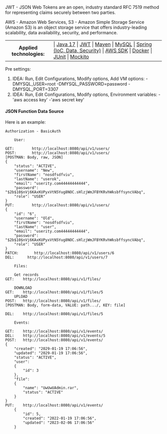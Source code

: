 JWT - JSON Web Tokens are an open, industry standard RFC 7519 method for representing claims securely between two parties.

AWS - Amazon Web Services,  S3 - Amazon Simple Storage Service (Amazon S3) is an object storage service that offers industry-leading scalability, data availability, security, and performance.


<table>
<tr>
  <th>Applied technologies:</th>
  <td>
    |  <a href="#java">Java 17</a> 
    |  <a href="#JWT">JWT</a> 
    | <a href="#maven">Maven</a>
    | <a href="#MySQL">MySQL</a>
    | <a href="#Spring">Spring  (IoC, Data, Security)</a>
    | <a href="#AWS SDK">AWS SDK</a>
    | <a href="#Docker">Docker</a>
    | <a href="#JUnit">JUnit</a>
    | <a href="#Mockito">Mockito</a>
  </td>
</tr>
</table>

Pre settings:
1) IDEA: Run, Edit Configurations, Modify options, Add VM options:
-DMYSQL_USER=root
   -DMYSQL_PASSWORD=password
   -DMYSQL_PORT=3307
2) IDEA: Run, Edit Configurations, Modify options, Environment variables:
-'aws access key'
-'aws secret key'

#### JSON Function Data Source
Here is an example:

```cucumber
Authorization - BasicAuth

	User:
	
GET:        http://localhost:8080/api/v1/users/
POST:       http://localhost:8080/api/v1/users/
[POSTMAN: Body, raw, JSON]
{
    "status": "ACTIVE",
    "username": "New",
    "firstName": "nosdfsdfviu",
    "lastName": "userok",
    "email": "userity.com44444444444",
    "password": "$2b$10$nVj6KAxKUPyxVtN5Yug8NOC.sHlzjWmJFBYKRvhWksbffsyncVAbq",
    "role": "USER"
}
PUT:        http://localhost:8080/api/v1/users/
{
    "id": "6",
    "username": "Old",
    "firstName": "nosdfsdfviu",
    "lastName": "user",
    "email": "userity.com44444444444",
    "password": "$2b$10$nVj6KAxKUPyxVtN5Yug8NOC.sHlzjWmJFBYKRvhWksbffsyncVAbq",
    "role": "USER"
}
PATCH:       http://localhost:8080/api/v1/users/6
DEL:      http://localhost:8080/api/v1/users/7

    Files:
    
    Get records
GET:    http://localhost:8080/api/v1/files/

    DOWNLOAD
GET:    http://localhost:8080/api/v1/files/5
    UPLOAD
POST:   http://localhost:8080/api/v1/files/
[POSTMAN: Body, form-data, VALUE: path.../, KEY: file]

DEL:    http://localhost:8080/api/v1/files/5

    Events:
    
GET:    http://localhost:8080/api/v1/events/
DEL:    http://localhost:8080/api/v1/events/5
POST:   http://localhost:8080/api/v1/events/
{
    "created": "2029-01-19 17:06:56",
    "updated": "2029-01-19 17:06:56",
    "status": "ACTIVE",
    "user": 
    {
        "id": 3
    },
    "file":     
    {
        "name": "UwUwUAdmin.rar",
        "status": "ACTIVE"
    }
}
PUT:    http://localhost:8080/api/v1/events/
    {
        "id": 5,
        "created": "2022-01-19 17:06:56",
        "updated": "2023-02-06 17:06:56"
    }